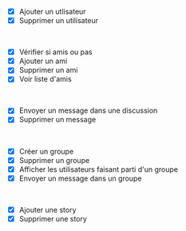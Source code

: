 - [x] Ajouter un utlisateur
- [X] Supprimer un utilisateur

<br>

- [X] Vérifier si amis ou pas
- [X] Ajouter un ami
- [X] Supprimer un ami
- [X] Voir liste d'amis

<br>

- [X] Envoyer un message dans une discussion
- [X] Supprimer un message

<br>

- [X] Créer un groupe
- [X] Supprimer un groupe
- [X] Afficher les utilisateurs faisant parti d'un groupe
- [X] Envoyer un message dans un groupe

<br>

- [X] Ajouter une story
- [X] Supprimer une story
